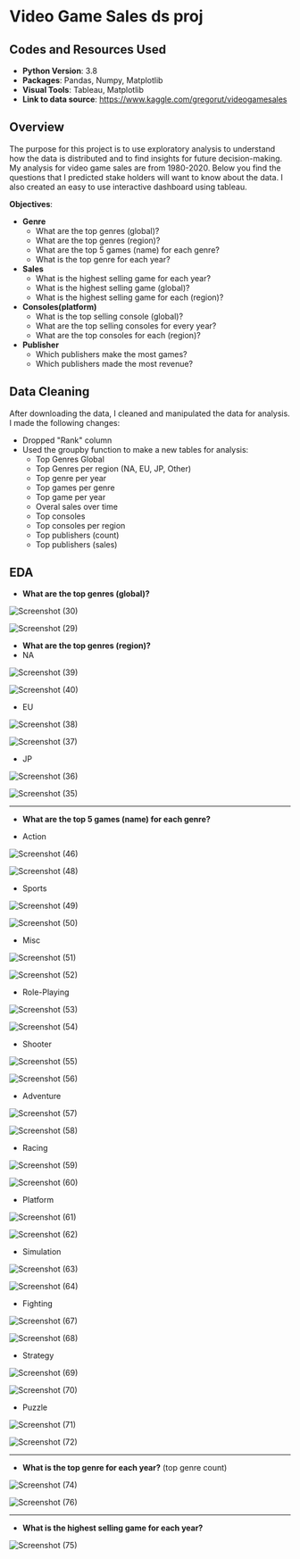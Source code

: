 # Video Game Sales ds proj

## Codes and Resources Used
* **Python Version**: 3.8
* **Packages**: Pandas, Numpy, Matplotlib
* **Visual Tools**: Tableau, Matplotlib
* **Link to data source**: https://www.kaggle.com/gregorut/videogamesales

## Overview
The purpose for this project is to use exploratory analysis to understand how the data is distributed and to find insights for future decision-making. My analysis for video game sales are from 1980-2020. Below you find the questions that I predicted stake holders will want to know about the data. I also created an easy to use interactive dashboard using tableau.

**Objectives**:
* **Genre**
  * What are the top genres (global)?
  * What are the top genres (region)?
  * What are the top 5 games (name) for each genre?
  * What is the top genre for each year? 
* **Sales**
  * What is the highest selling game for each year?
  * What is the highest selling game (global)?
  * What is the highest selling game for each (region)?
* **Consoles(platform)**
  * What is the top selling console (global)?
  * What are the top selling consoles for every year?
  * What are the top consoles for each (region)?
* **Publisher**
  * Which publishers make the most games?
  * Which publishers made the most revenue?

## Data Cleaning
After downloading the data, I cleaned and manipulated the data for analysis. I made the following changes:

* Dropped "Rank" column
* Used the groupby function to make a new tables for analysis:
  * Top Genres Global
  * Top Genres per region (NA, EU, JP, Other)
  * Top genre per year
  * Top games per genre
  * Top game per year
  * Overal sales over time
  * Top consoles 
  * Top consoles per region
  * Top publishers (count)
  * Top publishers (sales)

## EDA
* **What are the top genres (global)?**

![Screenshot (30)](https://user-images.githubusercontent.com/91089401/146479116-631238b2-52e0-4893-8a54-a91bb653f548.png)

![Screenshot (29)](https://user-images.githubusercontent.com/91089401/146479087-838422a0-dd9b-41ea-9179-7880bf4ce653.png)

* **What are the top genres (region)?**
 * NA

![Screenshot (39)](https://user-images.githubusercontent.com/91089401/146479757-4c744767-1891-4f27-83d6-ca3e14beecb9.png)

![Screenshot (40)](https://user-images.githubusercontent.com/91089401/146479785-f951e8cf-d5be-4741-9e87-869452133a12.png)

* EU
 
 ![Screenshot (38)](https://user-images.githubusercontent.com/91089401/146479849-a9e5601c-e680-41e5-a265-42e14b23be87.png)
 
 ![Screenshot (37)](https://user-images.githubusercontent.com/91089401/146479822-fcd67674-dc30-4a6a-8430-201897a65b48.png)

* JP

![Screenshot (36)](https://user-images.githubusercontent.com/91089401/146479882-c58ca7ea-ef71-4091-b235-f859c65f05c0.png)

![Screenshot (35)](https://user-images.githubusercontent.com/91089401/146479897-08d521a5-3ab3-4e68-97fa-efdad41564e3.png)

_________________________________________________________________________________________________________________________________________________________________________________
* **What are the top 5 games (name) for each genre?**
 
 * Action

![Screenshot (46)](https://user-images.githubusercontent.com/91089401/146483774-cdd521c0-deb1-4c42-b08e-1f05a8a014c9.png)

![Screenshot (48)](https://user-images.githubusercontent.com/91089401/146483761-b18c9eff-38d1-42a7-9118-c79f4844eb15.png)

 * Sports

![Screenshot (49)](https://user-images.githubusercontent.com/91089401/146484132-46e65ee0-a914-445c-bc14-87629435fb15.png)

![Screenshot (50)](https://user-images.githubusercontent.com/91089401/146484148-740f9629-91b6-40eb-b872-558fc5e9e575.png)

* Misc

![Screenshot (51)](https://user-images.githubusercontent.com/91089401/146484295-e8597474-59a7-4852-ab4b-8cc40e0284b3.png)

![Screenshot (52)](https://user-images.githubusercontent.com/91089401/146484304-a84c5d34-9e0a-40a7-820d-7aaee57ef2fe.png)

* Role-Playing

![Screenshot (53)](https://user-images.githubusercontent.com/91089401/146484407-6417633b-223b-406d-b0c5-a5e0086db9e0.png)

![Screenshot (54)](https://user-images.githubusercontent.com/91089401/146484412-8655dfbd-f4c3-4d56-ac0f-06d710f8dd9d.png)

* Shooter

![Screenshot (55)](https://user-images.githubusercontent.com/91089401/146484546-e0cdf7b3-f837-4fac-9132-cbbc48f1602f.png)

![Screenshot (56)](https://user-images.githubusercontent.com/91089401/146484558-09abab40-c5e7-4b49-8ab1-6ea6e4dfe60c.png)

* Adventure

![Screenshot (57)](https://user-images.githubusercontent.com/91089401/146484665-71a509ae-8c26-40c6-8f52-4daad62438b7.png)

![Screenshot (58)](https://user-images.githubusercontent.com/91089401/146484675-2015d606-8f62-4cbf-83e4-251fcb961a31.png)

* Racing

![Screenshot (59)](https://user-images.githubusercontent.com/91089401/146484803-dde5f534-982d-4253-9c29-47846da7e31d.png)

![Screenshot (60)](https://user-images.githubusercontent.com/91089401/146484812-2d0f8595-29ae-4b47-86ec-46bbc1f45d63.png)

* Platform

![Screenshot (61)](https://user-images.githubusercontent.com/91089401/146484897-d1946aac-845b-4850-bf12-4d0bf370154f.png)

![Screenshot (62)](https://user-images.githubusercontent.com/91089401/146484909-5381c7a7-000b-4480-9223-99c01ca5a6ad.png)

* Simulation

![Screenshot (63)](https://user-images.githubusercontent.com/91089401/146485029-eb906f69-ea4e-43a2-9fd3-c534b7781ca9.png)

![Screenshot (64)](https://user-images.githubusercontent.com/91089401/146485044-a3018f55-c935-4487-a315-cee7e1f8d4ef.png)

* Fighting

![Screenshot (67)](https://user-images.githubusercontent.com/91089401/146485655-97f15c2d-f3f3-437b-8a15-641124271776.png)

![Screenshot (68)](https://user-images.githubusercontent.com/91089401/146485674-8be969fb-81f0-4a48-b21c-45a3a358f3eb.png)

* Strategy

![Screenshot (69)](https://user-images.githubusercontent.com/91089401/146485780-51329655-59a5-4cb0-b0b8-4be8fb7238b4.png)

![Screenshot (70)](https://user-images.githubusercontent.com/91089401/146485790-258639e9-9dd2-4146-9f86-521b2160ba23.png)

* Puzzle

![Screenshot (71)](https://user-images.githubusercontent.com/91089401/146485934-91e91b89-3014-4b3a-b929-21e8e51ab6b4.png)

![Screenshot (72)](https://user-images.githubusercontent.com/91089401/146485948-e32c4d59-1de4-4a50-bf61-a1e1510e8661.png)
_________________________________________________________________________________________________________________________________________________________________________________
* **What is the top genre for each year?**
(top genre count)

![Screenshot (74)](https://user-images.githubusercontent.com/91089401/146489261-7787b6c7-96ef-4ec4-91eb-6a436b694960.png)

![Screenshot (76)](https://user-images.githubusercontent.com/91089401/146490108-202c8bf2-417a-4a62-917a-edb397cea5fa.png)
_________________________________________________________________________________________________________________________________________________________________________________
* **What is the highest selling game for each year?**

![Screenshot (75)](https://user-images.githubusercontent.com/91089401/146490129-26b4c6bd-818f-40a8-b9ce-dea1ad6edf54.png)

